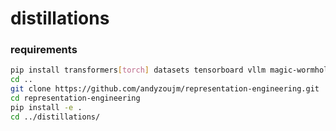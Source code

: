 # distillations

### requirements
```bash 
pip install transformers[torch] datasets tensorboard vllm magic-wormhole scikit-learn
cd ..
git clone https://github.com/andyzoujm/representation-engineering.git
cd representation-engineering
pip install -e .
cd ../distillations/
```
